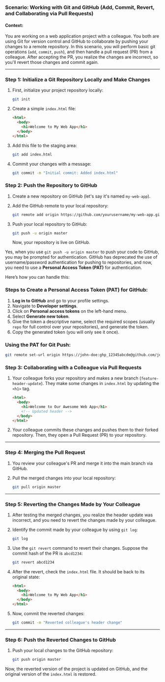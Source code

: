 ### Scenario: Working with Git and GitHub (Add, Commit, Revert, and Collaborating via Pull Requests)

#### Context:

You are working on a web application project with a colleague. You both are using Git for version control and GitHub to collaborate by pushing your changes to a remote repository. In this scenario, you will perform basic git operations (`add`, `commit`, `push`), and then handle a pull request (PR) from a colleague. After accepting the PR, you realize the changes are incorrect, so you'll revert those changes and commit again.

---

### Step 1: Initialize a Git Repository Locally and Make Changes

1. First, initialize your project repository locally:

   ```bash
   git init
   ```

2. Create a simple `index.html` file:

   ```html
   <html>
     <body>
       <h1>Welcome to My Web App</h1>
     </body>
   </html>
   ```

3. Add this file to the staging area:

   ```bash
   git add index.html
   ```

4. Commit your changes with a message:

   ```bash
   git commit -m "Initial commit: Added index.html"
   ```

### Step 2: Push the Repository to GitHub

1. Create a new repository on GitHub (let's say it's named `my-web-app`).

2. Add the GitHub remote to your local repository:

   ```bash
   git remote add origin https://github.com/yourusername/my-web-app.git
   ```

3. Push your local repository to GitHub:

   ```bash
   git push -u origin master
   ```

   Now, your repository is live on GitHub.

Yes, when you use `git push -u origin master` to push your code to GitHub, you may be prompted for authentication. GitHub has deprecated the use of username/password authentication for pushing to repositories, and now, you need to use a **Personal Access Token (PAT)** for authentication.

Here’s how you can handle this:

### Steps to Create a Personal Access Token (PAT) for GitHub:

1. **Log in to GitHub** and go to your profile settings.
2. Navigate to **Developer settings**.
3. Click on **Personal access tokens** on the left-hand menu.
4. Select **Generate new token**.
5. Give the token a descriptive name, select the required scopes (usually `repo` for full control over your repositories), and generate the token.
6. Copy the generated token (you will only see it once).

### Using the PAT for Git Push:

```bash
git remote set-url origin https://john-doe:ghp_12345abcde@github.com/john-doe/my-web-app.git

```

### Step 3: Collaborating with a Colleague via Pull Requests

1. Your colleague forks your repository and makes a new branch (`feature-header-update`). They make some changes in `index.html` by updating the `<h1>` tag.

   ```html
   <html>
     <body>
       <h1>Welcome to Our Awesome Web App</h1>
       <!-- Updated header -->
     </body>
   </html>
   ```

2. Your colleague commits these changes and pushes them to their forked repository. Then, they open a Pull Request (PR) to your repository.

---

### Step 4: Merging the Pull Request

1. You review your colleague's PR and merge it into the main branch via GitHub.

2. Pull the merged changes into your local repository:

   ```bash
   git pull origin master
   ```

---

### Step 5: Reverting the Changes Made by Your Colleague

1. After testing the merged changes, you realize the header update was incorrect, and you need to revert the changes made by your colleague.

2. Identify the commit made by your colleague by using `git log`:

   ```bash
   git log
   ```

3. Use the `git revert` command to revert their changes. Suppose the commit hash of the PR is `abcd1234`:

   ```bash
   git revert abcd1234
   ```

4. After the revert, check the `index.html` file. It should be back to its original state:

   ```html
   <html>
     <body>
       <h1>Welcome to My Web App</h1>
     </body>
   </html>
   ```

5. Now, commit the reverted changes:

   ```bash
   git commit -m "Reverted colleague's header change"
   ```

---

### Step 6: Push the Reverted Changes to GitHub

1. Push your local changes to the GitHub repository:

   ```bash
   git push origin master
   ```

Now, the reverted version of the project is updated on GitHub, and the original version of the `index.html` is restored.
